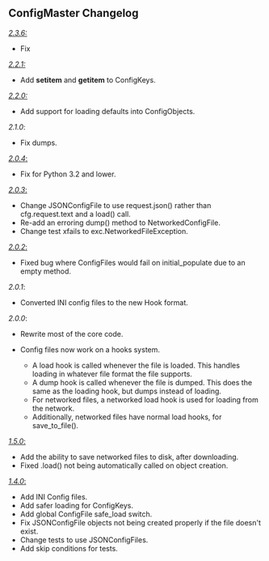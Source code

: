 ## ConfigMaster Changelog  
[*2.3.6:*](https://github.com/SunDwarf/ConfigMaster/releases/tag/2.3.6)

 - Fix 

[*2.2.1:*](https://github.com/SunDwarf/ConfigMaster/releases/tag/2.2.0)

 - Add __setitem__ and __getitem__ to ConfigKeys.

[*2.2.0:*](https://github.com/SunDwarf/ConfigMaster/releases/tag/2.2.0)

 - Add support for loading defaults into ConfigObjects.

*2.1.0*:

 - Fix dumps.
 
[*2.0.4*:](https://github.com/SunDwarf/ConfigMaster/releases/tag/2.0.4)

 - Fix for Python 3.2 and lower.

[*2.0.3*:](https://github.com/SunDwarf/ConfigMaster/releases/tag/2.0.3)

 - Change JSONConfigFile to use request.json() rather than cfg.request.text and a load() call.
 - Re-add an erroring dump() method to NetworkedConfigFile.
 - Change test xfails to exc.NetworkedFileException.

[*2.0.2*:](https://github.com/SunDwarf/ConfigMaster/releases/tag/2.0.2)

 - Fixed bug where ConfigFiles would fail on initial_populate due to an empty method.  

*2.0.1*:  

 - Converted INI config files to the new Hook format.  
 
*2.0.0*:  

 - Rewrite most of the core code.  
 - Config files now work on a hooks system.  
 
    - A load hook is called whenever the file is loaded. This handles loading in whatever file format the file supports.  
    - A dump hook is called whenever the file is dumped. This does the same as the loading hook, but dumps instead of loading.  
    - For networked files, a networked load hook is used for loading from the network.  
    - Additionally, networked files have normal load hooks, for save_to_file().  
  
[*1.5.0*:](https://github.com/SunDwarf/ConfigMaster/releases/tag/1.5.0-stable)  

 - Add the ability to save networked files to disk, after downloading.  
 - Fixed .load() not being automatically called on object creation.  
 
[*1.4.0*:](https://github.com/SunDwarf/configmaster/releases/tag/1.4.0-stable) 
 
 - Add INI Config files.  
 - Add safer loading for ConfigKeys.  
 - Add global ConfigFile safe_load switch.  
 - Fix JSONConfigFile objects not being created properly if the file doesn't exist.  
 - Change tests to use JSONConfigFiles.  
 - Add skip conditions for tests.  



